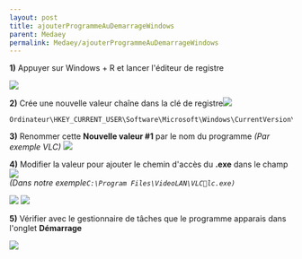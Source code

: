 ```yaml
---
layout: post
title: ajouterProgrammeAuDemarrageWindows
parent: Medaey
permalink: Medaey/ajouterProgrammeAuDemarrageWindows
---
```


**1)** Appuyer sur Windows + R et lancer l'éditeur de registre

![](https://1.bp.blogspot.com/-iiuH5nyVtUI/YLQkEGsi8JI/AAAAAAAAE7g/sfML_LdTIy0FFRpIeHIpOkaJov6nOLEYgCNcBGAsYHQ/s320/ezgif.com-gif-maker%25281%2529.gif)

  

**2)** Crée une nouvelle valeur chaîne dans la clé de registre![](https://1.bp.blogspot.com/-cAYRaPVgPeI/YLGHTDpQSBI/AAAAAAAAAWU/w2yXpG-041Q3gHlvjYjYBgGQWGIKpVdvwCLcBGAsYHQ/s0/run.PNG)

    Ordinateur\HKEY_CURRENT_USER\Software\Microsoft\Windows\CurrentVersion\Run

  

**3)** Renommer cette **Nouvelle valeur #1** par le nom du programme _(Par exemple VLC)_ ![](https://1.bp.blogspot.com/-WzoQCWvfsHs/YLQkOr4HeGI/AAAAAAAAE7k/jaaY7zeN2_QUwqcRTbEMXDgkji-MBHPlACNcBGAsYHQ/s16000/ezgif.com-gif-maker%25282%2529.gif)

  

**4)** Modifier la valeur pour ajouter le chemin d'accès du **.exe** dans le champ![](https://1.bp.blogspot.com/-yqBpESNy2fs/YLVo2-81JtI/AAAAAAAAE9Q/wbSJxv6Rga45J-G_JdpKjyormDGdw9kJQCNcBGAsYHQ/s0/image-20210529012457775.webp)  
_(Dans notre exemple`C:\Program Files\VideoLAN\VLClc.exe)`_

![](https://1.bp.blogspot.com/-03gxDCBjvak/YLQkaeRb5rI/AAAAAAAAE7w/c8y1szlQYSoT5hkA7xjeLjIk_v8Z5rE_QCNcBGAsYHQ/s0/ezgif.com-gif-maker%25283%2529.gif) ![](https://1.bp.blogspot.com/-xkudBHxnph4/YLQkacQqgKI/AAAAAAAAE7s/VTK_fxBsGCE3ZPLxluVxcbBHjKJNLbHzgCNcBGAsYHQ/s320/ezgif.com-gif-maker%25284%2529.gif)

  

**5)** Vérifier avec le gestionnaire de tâches que le programme apparais dans l'onglet **Démarrage** 

![](https://1.bp.blogspot.com/-b94F3gGCN4s/YLVoNxqQYaI/AAAAAAAAE9I/hXHvf3fwCdgFs6yq3iUW-2IuESbyFq02QCNcBGAsYHQ/s16000/image-20210529013650843.webp)
